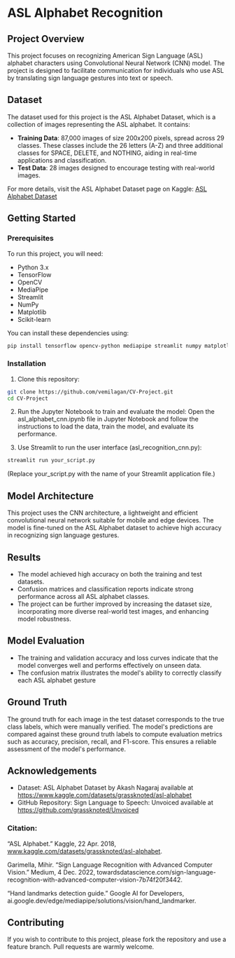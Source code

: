 # ASL Alphabet Recognition

## Project Overview

This project focuses on recognizing American Sign Language (ASL) alphabet characters using Convolutional Neural Network (CNN) model. The project is designed to facilitate communication for individuals who use ASL by translating sign language gestures into text or speech.

## Dataset

The dataset used for this project is the ASL Alphabet Dataset, which is a collection of images representing the ASL alphabet. It contains:

- **Training Data**: 87,000 images of size 200x200 pixels, spread across 29 classes. These classes include the 26 letters (A-Z) and three additional classes for SPACE, DELETE, and NOTHING, aiding in real-time applications and classification.
- **Test Data**: 28 images designed to encourage testing with real-world images.

For more details, visit the ASL Alphabet Dataset page on Kaggle: [ASL Alphabet Dataset](https://www.kaggle.com/datasets/grassknoted/asl-alphabet)

## Getting Started

### Prerequisites

To run this project, you will need:
- Python 3.x
- TensorFlow
- OpenCV
- MediaPipe
- Streamlit
- NumPy
- Matplotlib
- Scikit-learn

You can install these dependencies using:

```bash
pip install tensorflow opencv-python mediapipe streamlit numpy matplotlib scikit-learn
```

### Installation

1. Clone this repository: 
```bash
git clone https://github.com/vemilagan/CV-Project.git
cd CV-Project
```

2. Run the Jupyter Notebook to train and evaluate the model:
Open the asl_alphabet_cnn.ipynb file in Jupyter Notebook and follow the instructions to load the data, train the model, and evaluate its performance.

3. Use Streamlit to run the user interface (asl_recognition_cnn.py):
```bash
streamlit run your_script.py
```
(Replace your_script.py with the name of your Streamlit application file.)

## Model Architecture
This project uses the CNN architecture, a lightweight and efficient convolutional neural network suitable for mobile and edge devices. The model is fine-tuned on the ASL Alphabet dataset to achieve high accuracy in recognizing sign language gestures.

## Results
- The model achieved high accuracy on both the training and test datasets.
- Confusion matrices and classification reports indicate strong performance across all ASL alphabet classes.
- The project can be further improved by increasing the dataset size, incorporating more diverse real-world test images, and enhancing model robustness.

## Model Evaluation
- The training and validation accuracy and loss curves indicate that the model converges well and performs effectively on unseen data.
- The confusion matrix illustrates the model's ability to correctly classify each ASL alphabet gesture

## Ground Truth
The ground truth for each image in the test dataset corresponds to the true class labels, which were manually verified. The model's predictions are compared against these ground truth labels to compute evaluation metrics such as accuracy, precision, recall, and F1-score. This ensures a reliable assessment of the model's performance.

## Acknowledgements
- Dataset: ASL Alphabet Dataset by Akash Nagaraj available at https://www.kaggle.com/datasets/grassknoted/asl-alphabet
- GitHub Repository: Sign Language to Speech: Unvoiced available at https://github.com/grassknoted/Unvoiced

### Citation:
“ASL Alphabet.” Kaggle, 22 Apr. 2018, www.kaggle.com/datasets/grassknoted/asl-alphabet.

Garimella, Mihir. “Sign Language Recognition with Advanced Computer Vision.” Medium, 4 Dec. 2022, towardsdatascience.com/sign-language-recognition-with-advanced-computer-vision-7b74f20f3442.

“Hand landmarks detection guide.” Google AI for Developers, ai.google.dev/edge/mediapipe/solutions/vision/hand_landmarker.

## Contributing
If you wish to contribute to this project, please fork the repository and use a feature branch. Pull requests are warmly welcome.
